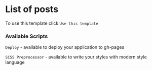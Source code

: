 # List of posts

To use this template click `Use this template`

### Available Scripts

`Deploy` - available to deploy your application to gh-pages

`SCSS Preprocessor` - available to write your styles with modern style language
